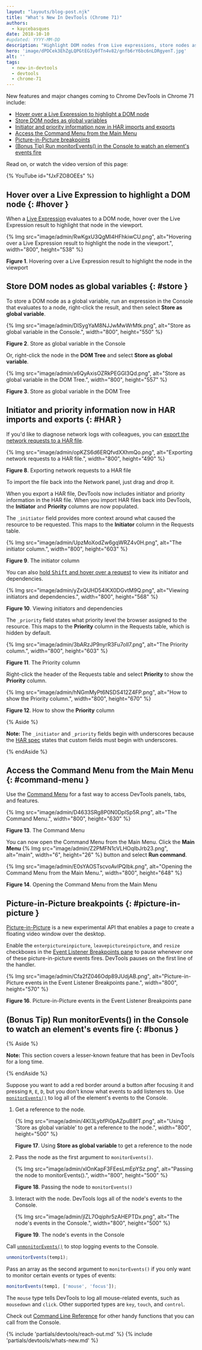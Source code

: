 ```yaml
---
layout: "layouts/blog-post.njk"
title: "What's New In DevTools (Chrome 71)"
authors:
  - kaycebasques
date: 2018-10-10
#updated: YYYY-MM-DD
description: "Highlight DOM nodes from Live expressions, store nodes as global variables, and more."
hero: 'image/dPDCek3EhZgLQPGtEG3y0fTn4v82/gnfb6rY6bc6nLDRgyenT.jpg'
alt: ''
tags:
  - new-in-devtools
  - devtools
  - chrome-71
---
```


New features and major changes coming to Chrome DevTools in Chrome 71 include:

- [Hover over a Live Expression to highlight a DOM node][1]
- [Store DOM nodes as global variables][2]
- [Initiator and priority information now in HAR imports and exports][3]
- [Access the Command Menu from the Main Menu][4]
- [Picture-in-Picture breakpoints][5]
- [(Bonus Tip) Run monitorEvents() in the Console to watch an element's events fire][6]

Read on, or watch the video version of this page:

{% YouTube id="fJxFZO8OEEs" %}

## Hover over a Live Expression to highlight a DOM node {: #hover }

When a [Live Expression][7] evaluates to a DOM node, hover over the Live Expression result to
highlight that node in the viewport.

{% Img src="image/admin/RwKgxU3QgMl4HFhkiwCU.png", alt="Hovering over a Live Expression result to highlight the node in the viewport.", width="800", height="538" %}

**Figure 1**. Hovering over a Live Expression result to highlight the node in the viewport

## Store DOM nodes as global variables {: #store }

To store a DOM node as a global variable, run an expression in the Console that evaluates to a node,
right-click the result, and then select **Store as global variable**.

{% Img src="image/admin/DlSygYaM8NJJwMwWrMtk.png", alt="Store as global variable in the Console.", width="800", height="550" %}

**Figure 2**. Store as global variable in the Console

Or, right-click the node in the **DOM Tree** and select **Store as global variable**.

{% Img src="image/admin/x6QyAxisOZRkPEGGI3Qd.png", alt="Store as global variable in the DOM Tree.", width="800", height="557" %}

**Figure 3**. Store as global variable in the DOM Tree

## Initiator and priority information now in HAR imports and exports {: #HAR }

If you'd like to diagnose network logs with colleagues, you can [export the network requests to a
HAR file][8].

{% Img src="image/admin/opKZS6d6ERQfvdXXhmQo.png", alt="Exporting network requests to a HAR file.", width="800", height="490" %}

**Figure 8**. Exporting network requests to a HAR file

To import the file back into the Network panel, just drag and drop it.

When you export a HAR file, DevTools now includes initiator and priority information in the HAR
file. When you import HAR files back into DevTools, the **Initiator** and **Priority** columns are
now populated.

The `_initiator` field provides more context around what caused the resource to be requested. This
maps to the **Initiator** column in the Requests table.

{% Img src="image/admin/UpzMoXodZw6gqWRZ4v0H.png", alt="The initiator column.", width="800", height="603" %}

**Figure 9**. The initiator column

You can also [hold <kbd>Shift</kbd> and hover over a request][9] to view its initiator and
dependencies.

{% Img src="image/admin/yZxQUHD54lKX0DGvtM9Q.png", alt="Viewing initiators and dependencies.", width="800", height="568" %}

**Figure 10**. Viewing initiators and dependencies

The `_priority` field states what priority level the browser assigned to the resource. This maps to
the **Priority** column in the Requests table, which is hidden by default.

{% Img src="image/admin/3bARzJP9nyrR3Fu7oIl7.png", alt="The Priority column.", width="800", height="603" %}

**Figure 11**. The Priority column

Right-click the header of the Requests table and select **Priority** to show the **Priority**
column.

{% Img src="image/admin/hNGmMyPt6NSDS412Z4FP.png", alt="How to show the Priority column.", width="800", height="670" %}

**Figure 12**. How to show the **Priority** column

{% Aside %}

**Note:** The `_initiator` and `_priority` fields begin with underscores because the [HAR spec][10]
states that custom fields must begin with underscores.

{% endAside %}

## Access the Command Menu from the Main Menu {: #command-menu }

Use the [Command Menu][11] for a fast way to access DevTools panels, tabs, and features.

{% Img src="image/admin/D4633SRg8P0N0DpISp5R.png", alt="The Command Menu.", width="800", height="630" %}

**Figure 13**. The Command Menu

You can now open the Command Menu from the Main Menu. Click the **Main Menu**
{% Img src="image/admin/Z2PMFN1cVLHOqIbJrb23.png", alt="main", width="6", height="26" %} button and select **Run command**.

{% Img src="image/admin/E0sYAOSTscvoAvlPQIbk.png", alt="Opening the Command Menu from the Main Menu.", width="800", height="648" %}

**Figure 14**. Opening the Command Menu from the Main Menu

## Picture-in-Picture breakpoints {: #picture-in-picture }

[Picture-in-Picture][12] is a new experimental API that enables a page to create a floating video
window over the desktop.

Enable the `enterpictureinpicture`, `leavepictureinpicture`, and `resize` checkboxes in the [Event
Listener Breakpoints pane][13] to pause whenever one of these picture-in-picture events fires.
DevTools pauses on the first line of the handler.

{% Img src="image/admin/Cfa2fZ046Odp89JUdjAB.png", alt="Picture-in-Picture events in the Event Listener Breakpoints pane.", width="800", height="570" %}

**Figure 16**. Picture-in-Picture events in the Event Listener Breakpoints pane

## (Bonus Tip) Run monitorEvents() in the Console to watch an element's events fire {: #bonus }

{% Aside %}

**Note:** This section covers a lesser-known feature that has been in DevTools for a long time.

{% endAside %}

Suppose you want to add a red border around a button after focusing it and pressing `R`, `E`, `D`,
but you don't know what events to add listeners to. Use [`monitorEvents()`][14] to log all of the
element's events to the Console.

1.  Get a reference to the node.

    {% Img src="image/admin/4KI3LybfPi0pAZpuB8fT.png", alt="Using 'Store as global variable' to get a reference to the node.", width="800", height="500" %}

    **Figure 17**. Using **Store as global variable** to get a reference to the node

2.  Pass the node as the first argument to `monitorEvents()`.

    {% Img src="image/admin/xlOnKapF3FEesLmEpYSz.png", alt="Passing the node to monitorEvents().", width="800", height="500" %}

    **Figure 18**. Passing the node to `monitorEvents()`

3.  Interact with the node. DevTools logs all of the node's events to the Console.

    {% Img src="image/admin/jIZL7Oqiphr5zAHEPTDx.png", alt="The node's events in the Console.", width="800", height="500" %}

    **Figure 19**. The node's events in the Console

Call [`unmonitorEvents()`][15] to stop logging events to the Console.

```js
unmonitorEvents(temp1);
```

Pass an array as the second argument to `monitorEvents()` if you only want to monitor certain events
or types of events:

```js
monitorEvents(temp1, ['mouse', 'focus']);
```

The `mouse` type tells DevTools to log all mouse-related events, such as `mousedown` and `click`.
Other supported types are `key`, `touch`, and `control`.

Check out [Command Line Reference][16] for other handy functions that you can call from the Console.


{% include 'partials/devtools/reach-out.md' %}
{% include 'partials/devtools/whats-new.md' %}

[1]: #hover
[2]: #store
[3]: #HAR
[4]: #command-menu
[5]: #picture-in-picture
[6]: #bonus
[7]: /blog/new-in-devtools-70#watch
[8]: /docs/devtools/network/reference#save-as-har
[9]: /docs/devtools/network/reference#initiators-dependencies
[10]: https://dvcs.w3.org/hg/webperf/raw-file/tip/specs/HAR/Overview.html
[11]: /docs/devtools/command-menu/
[12]: https://github.com/WICG/picture-in-picture
[13]: /docs/devtools/javascript/breakpoints#event-listeners
[14]: /docs/devtools/console/utilities#monitorevents
[15]: /docs/devtools/console/utilities#unmonitorevents
[16]: /docs/devtools/console/utilities
